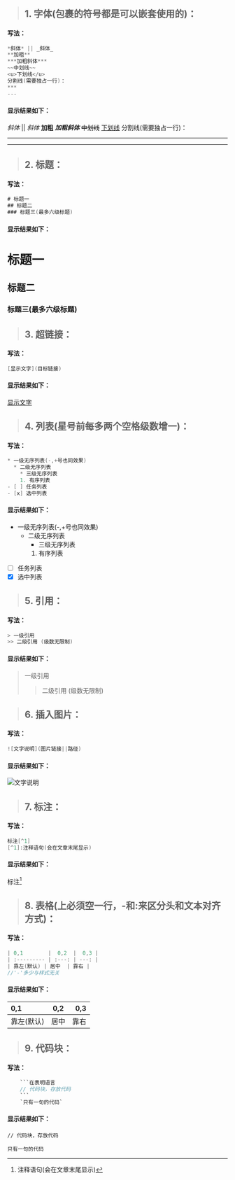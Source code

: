 > ## 1. **字体**(包裹的符号都是可以嵌套使用的)：

#### 写法：
```java
*斜体* || _斜体_
**加粗** 
***加粗斜体***
~~中划线~~ 
<u>下划线</u>
分割线(需要独占一行)：
***
---
```

#### 显示结果如下：
*斜体* || _斜体_
**加粗** 
***加粗斜体***
~~中划线~~ 
<u>下划线</u>
分割线(需要独占一行)：
***
---

> ## 2. 标题：

#### 写法：
```java
# 标题一
## 标题二
### 标题三(最多六级标题)
```

#### 显示结果如下：
# 标题一
## 标题二
### 标题三(最多六级标题)

> ## 3. 超链接：

#### 写法：
```java
[显示文字](目标链接)
```

#### 显示结果如下：
[显示文字](目标链接)

> ## 4. 列表(星号前每多两个空格级数增一)：

#### 写法：
```java
* 一级无序列表(-,+号也同效果)
  * 二级无序列表
    * 三级无序列表
    1. 有序列表
- [ ] 任务列表
- [x] 选中列表 
```

#### 显示结果如下：
* 一级无序列表(-,+号也同效果)
  * 二级无序列表
    * 三级无序列表
    1. 有序列表
- [ ] 任务列表
- [x] 选中列表 

> ## 5. 引用：

#### 写法：
```java
> 一级引用
>> 二级引用 (级数无限制)
```

#### 显示结果如下：
> 一级引用
>> 二级引用 (级数无限制)

> ## 6. 插入图片：

#### 写法：
```java
![文字说明](图片链接||路径)
```

#### 显示结果如下：
![文字说明](图片链接||路径)

> ## 7. 标注：

#### 写法：
```java
标注[^1]
[^1]:注释语句(会在文章末尾显示)
```

#### 显示结果如下：
标注[^1]
[^1]:注释语句(会在文章末尾显示)

> ## 8. 表格(上必须空一行，-和:来区分头和文本对齐方式)：

#### 写法：
```java
| 0,1        |  0,2  |  0,3 |
| :--------- | :---: | ---: |
| 靠左(默认) | 居中  | 靠右 |
//'-'多少与样式无关
```

#### 显示结果如下：
| 0,1        |  0,2  |  0,3 |
| :--------- | :---: | ---: |
| 靠左(默认) | 居中  | 靠右 |

> ## 9. 代码块：

#### 写法：
```java
    ```在表明语言
    // 代码块，存放代码
    ```
    `只有一句的代码`
```

#### 显示结果如下：
```在表明语言
// 代码块，存放代码
```
`只有一句的代码`